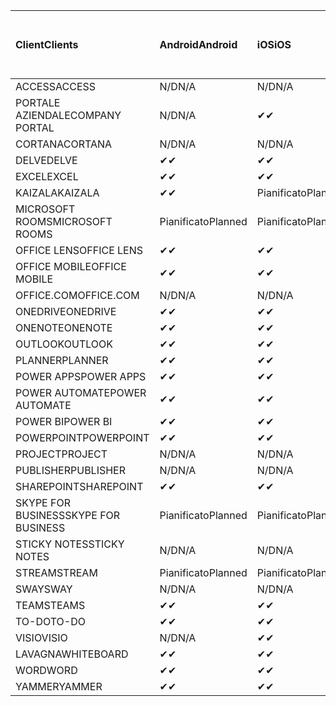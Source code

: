 <!-- This file is generated automatically. Changes made to this file will be overwritten.-->
|<span data-ttu-id="e4e9b-101">Client</span><span class="sxs-lookup"><span data-stu-id="e4e9b-101">Clients</span></span>|<span data-ttu-id="e4e9b-102">Android</span><span class="sxs-lookup"><span data-stu-id="e4e9b-102">Android</span></span>|<span data-ttu-id="e4e9b-103">iOS</span><span class="sxs-lookup"><span data-stu-id="e4e9b-103">iOS</span></span>|<span data-ttu-id="e4e9b-104">Mac</span><span class="sxs-lookup"><span data-stu-id="e4e9b-104">Mac</span></span>|<span data-ttu-id="e4e9b-105">Windows 10</span><span class="sxs-lookup"><span data-stu-id="e4e9b-105">Windows 10</span></span><br><span data-ttu-id="e4e9b-106">Desktop</span><span class="sxs-lookup"><span data-stu-id="e4e9b-106">Desktop</span></span>|<span data-ttu-id="e4e9b-107">Windows 10</span><span class="sxs-lookup"><span data-stu-id="e4e9b-107">Windows 10</span></span><br><span data-ttu-id="e4e9b-108">App moderne</span><span class="sxs-lookup"><span data-stu-id="e4e9b-108">Modern Apps</span></span>|
|:-|:-|:-|:-|:-|:-|
|<span data-ttu-id="e4e9b-109">ACCESS</span><span class="sxs-lookup"><span data-stu-id="e4e9b-109">ACCESS</span></span>|<span data-ttu-id="e4e9b-110">N/D</span><span class="sxs-lookup"><span data-stu-id="e4e9b-110">N/A</span></span>|<span data-ttu-id="e4e9b-111">N/D</span><span class="sxs-lookup"><span data-stu-id="e4e9b-111">N/A</span></span>|<span data-ttu-id="e4e9b-112">N/D</span><span class="sxs-lookup"><span data-stu-id="e4e9b-112">N/A</span></span>|<span data-ttu-id="e4e9b-113">✔</span><span class="sxs-lookup"><span data-stu-id="e4e9b-113">✔</span></span>|<span data-ttu-id="e4e9b-114">N/D</span><span class="sxs-lookup"><span data-stu-id="e4e9b-114">N/A</span></span>|
|<span data-ttu-id="e4e9b-115">PORTALE AZIENDALE</span><span class="sxs-lookup"><span data-stu-id="e4e9b-115">COMPANY PORTAL</span></span>|<span data-ttu-id="e4e9b-116">N/D</span><span class="sxs-lookup"><span data-stu-id="e4e9b-116">N/A</span></span>|<span data-ttu-id="e4e9b-117">✔</span><span class="sxs-lookup"><span data-stu-id="e4e9b-117">✔</span></span>|<span data-ttu-id="e4e9b-118">Pianificato</span><span class="sxs-lookup"><span data-stu-id="e4e9b-118">Planned</span></span>|<span data-ttu-id="e4e9b-119">N/D</span><span class="sxs-lookup"><span data-stu-id="e4e9b-119">N/A</span></span>|<span data-ttu-id="e4e9b-120">✔</span><span class="sxs-lookup"><span data-stu-id="e4e9b-120">✔</span></span>|
|<span data-ttu-id="e4e9b-121">CORTANA</span><span class="sxs-lookup"><span data-stu-id="e4e9b-121">CORTANA</span></span>|<span data-ttu-id="e4e9b-122">N/D</span><span class="sxs-lookup"><span data-stu-id="e4e9b-122">N/A</span></span>|<span data-ttu-id="e4e9b-123">N/D</span><span class="sxs-lookup"><span data-stu-id="e4e9b-123">N/A</span></span>|<span data-ttu-id="e4e9b-124">N/D</span><span class="sxs-lookup"><span data-stu-id="e4e9b-124">N/A</span></span>|<span data-ttu-id="e4e9b-125">N/D</span><span class="sxs-lookup"><span data-stu-id="e4e9b-125">N/A</span></span>|<span data-ttu-id="e4e9b-126">✔</span><span class="sxs-lookup"><span data-stu-id="e4e9b-126">✔</span></span>|
|<span data-ttu-id="e4e9b-127">DELVE</span><span class="sxs-lookup"><span data-stu-id="e4e9b-127">DELVE</span></span>|<span data-ttu-id="e4e9b-128">✔</span><span class="sxs-lookup"><span data-stu-id="e4e9b-128">✔</span></span>|<span data-ttu-id="e4e9b-129">✔</span><span class="sxs-lookup"><span data-stu-id="e4e9b-129">✔</span></span>|<span data-ttu-id="e4e9b-130">N/D</span><span class="sxs-lookup"><span data-stu-id="e4e9b-130">N/A</span></span>|<span data-ttu-id="e4e9b-131">N/D</span><span class="sxs-lookup"><span data-stu-id="e4e9b-131">N/A</span></span>|<span data-ttu-id="e4e9b-132">N/D</span><span class="sxs-lookup"><span data-stu-id="e4e9b-132">N/A</span></span>|
|<span data-ttu-id="e4e9b-133">EXCEL</span><span class="sxs-lookup"><span data-stu-id="e4e9b-133">EXCEL</span></span>|<span data-ttu-id="e4e9b-134">✔</span><span class="sxs-lookup"><span data-stu-id="e4e9b-134">✔</span></span>|<span data-ttu-id="e4e9b-135">✔</span><span class="sxs-lookup"><span data-stu-id="e4e9b-135">✔</span></span>|<span data-ttu-id="e4e9b-136">✔</span><span class="sxs-lookup"><span data-stu-id="e4e9b-136">✔</span></span>|<span data-ttu-id="e4e9b-137">✔</span><span class="sxs-lookup"><span data-stu-id="e4e9b-137">✔</span></span>|<span data-ttu-id="e4e9b-138">✔</span><span class="sxs-lookup"><span data-stu-id="e4e9b-138">✔</span></span>|
|<span data-ttu-id="e4e9b-139">KAIZALA</span><span class="sxs-lookup"><span data-stu-id="e4e9b-139">KAIZALA</span></span>|<span data-ttu-id="e4e9b-140">✔</span><span class="sxs-lookup"><span data-stu-id="e4e9b-140">✔</span></span>|<span data-ttu-id="e4e9b-141">Pianificato</span><span class="sxs-lookup"><span data-stu-id="e4e9b-141">Planned</span></span>|<span data-ttu-id="e4e9b-142">N/D</span><span class="sxs-lookup"><span data-stu-id="e4e9b-142">N/A</span></span>|<span data-ttu-id="e4e9b-143">N/D</span><span class="sxs-lookup"><span data-stu-id="e4e9b-143">N/A</span></span>|<span data-ttu-id="e4e9b-144">N/D</span><span class="sxs-lookup"><span data-stu-id="e4e9b-144">N/A</span></span>|
|<span data-ttu-id="e4e9b-145">MICROSOFT ROOMS</span><span class="sxs-lookup"><span data-stu-id="e4e9b-145">MICROSOFT ROOMS</span></span>|<span data-ttu-id="e4e9b-146">Pianificato</span><span class="sxs-lookup"><span data-stu-id="e4e9b-146">Planned</span></span>|<span data-ttu-id="e4e9b-147">Pianificato</span><span class="sxs-lookup"><span data-stu-id="e4e9b-147">Planned</span></span>|<span data-ttu-id="e4e9b-148">N/D</span><span class="sxs-lookup"><span data-stu-id="e4e9b-148">N/A</span></span>|<span data-ttu-id="e4e9b-149">N/D</span><span class="sxs-lookup"><span data-stu-id="e4e9b-149">N/A</span></span>|<span data-ttu-id="e4e9b-150">N/D</span><span class="sxs-lookup"><span data-stu-id="e4e9b-150">N/A</span></span>|
|<span data-ttu-id="e4e9b-151">OFFICE LENS</span><span class="sxs-lookup"><span data-stu-id="e4e9b-151">OFFICE LENS</span></span>|<span data-ttu-id="e4e9b-152">✔</span><span class="sxs-lookup"><span data-stu-id="e4e9b-152">✔</span></span>|<span data-ttu-id="e4e9b-153">✔</span><span class="sxs-lookup"><span data-stu-id="e4e9b-153">✔</span></span>|<span data-ttu-id="e4e9b-154">N/D</span><span class="sxs-lookup"><span data-stu-id="e4e9b-154">N/A</span></span>|<span data-ttu-id="e4e9b-155">N/D</span><span class="sxs-lookup"><span data-stu-id="e4e9b-155">N/A</span></span>|<span data-ttu-id="e4e9b-156">N/D</span><span class="sxs-lookup"><span data-stu-id="e4e9b-156">N/A</span></span>|
|<span data-ttu-id="e4e9b-157">OFFICE MOBILE</span><span class="sxs-lookup"><span data-stu-id="e4e9b-157">OFFICE MOBILE</span></span>|<span data-ttu-id="e4e9b-158">✔</span><span class="sxs-lookup"><span data-stu-id="e4e9b-158">✔</span></span>|<span data-ttu-id="e4e9b-159">✔</span><span class="sxs-lookup"><span data-stu-id="e4e9b-159">✔</span></span>|<span data-ttu-id="e4e9b-160">N/D</span><span class="sxs-lookup"><span data-stu-id="e4e9b-160">N/A</span></span>|<span data-ttu-id="e4e9b-161">N/D</span><span class="sxs-lookup"><span data-stu-id="e4e9b-161">N/A</span></span>|<span data-ttu-id="e4e9b-162">N/D</span><span class="sxs-lookup"><span data-stu-id="e4e9b-162">N/A</span></span>|
|<span data-ttu-id="e4e9b-163">OFFICE.COM</span><span class="sxs-lookup"><span data-stu-id="e4e9b-163">OFFICE.COM</span></span>|<span data-ttu-id="e4e9b-164">N/D</span><span class="sxs-lookup"><span data-stu-id="e4e9b-164">N/A</span></span>|<span data-ttu-id="e4e9b-165">N/D</span><span class="sxs-lookup"><span data-stu-id="e4e9b-165">N/A</span></span>|<span data-ttu-id="e4e9b-166">N/D</span><span class="sxs-lookup"><span data-stu-id="e4e9b-166">N/A</span></span>|<span data-ttu-id="e4e9b-167">N/D</span><span class="sxs-lookup"><span data-stu-id="e4e9b-167">N/A</span></span>|<span data-ttu-id="e4e9b-168">✔</span><span class="sxs-lookup"><span data-stu-id="e4e9b-168">✔</span></span>|
|<span data-ttu-id="e4e9b-169">ONEDRIVE</span><span class="sxs-lookup"><span data-stu-id="e4e9b-169">ONEDRIVE</span></span>|<span data-ttu-id="e4e9b-170">✔</span><span class="sxs-lookup"><span data-stu-id="e4e9b-170">✔</span></span>|<span data-ttu-id="e4e9b-171">✔</span><span class="sxs-lookup"><span data-stu-id="e4e9b-171">✔</span></span>|<span data-ttu-id="e4e9b-172">Pianificato</span><span class="sxs-lookup"><span data-stu-id="e4e9b-172">Planned</span></span>|<span data-ttu-id="e4e9b-173">✔</span><span class="sxs-lookup"><span data-stu-id="e4e9b-173">✔</span></span>|<span data-ttu-id="e4e9b-174">✔</span><span class="sxs-lookup"><span data-stu-id="e4e9b-174">✔</span></span>|
|<span data-ttu-id="e4e9b-175">ONENOTE</span><span class="sxs-lookup"><span data-stu-id="e4e9b-175">ONENOTE</span></span>|<span data-ttu-id="e4e9b-176">✔</span><span class="sxs-lookup"><span data-stu-id="e4e9b-176">✔</span></span>|<span data-ttu-id="e4e9b-177">✔</span><span class="sxs-lookup"><span data-stu-id="e4e9b-177">✔</span></span>|<span data-ttu-id="e4e9b-178">✔</span><span class="sxs-lookup"><span data-stu-id="e4e9b-178">✔</span></span>|<span data-ttu-id="e4e9b-179">Pianificato</span><span class="sxs-lookup"><span data-stu-id="e4e9b-179">Planned</span></span>|<span data-ttu-id="e4e9b-180">✔</span><span class="sxs-lookup"><span data-stu-id="e4e9b-180">✔</span></span>|
|<span data-ttu-id="e4e9b-181">OUTLOOK</span><span class="sxs-lookup"><span data-stu-id="e4e9b-181">OUTLOOK</span></span>|<span data-ttu-id="e4e9b-182">✔</span><span class="sxs-lookup"><span data-stu-id="e4e9b-182">✔</span></span>|<span data-ttu-id="e4e9b-183">✔</span><span class="sxs-lookup"><span data-stu-id="e4e9b-183">✔</span></span>|<span data-ttu-id="e4e9b-184">✔</span><span class="sxs-lookup"><span data-stu-id="e4e9b-184">✔</span></span>|<span data-ttu-id="e4e9b-185">✔</span><span class="sxs-lookup"><span data-stu-id="e4e9b-185">✔</span></span>|<span data-ttu-id="e4e9b-186">✔</span><span class="sxs-lookup"><span data-stu-id="e4e9b-186">✔</span></span>|
|<span data-ttu-id="e4e9b-187">PLANNER</span><span class="sxs-lookup"><span data-stu-id="e4e9b-187">PLANNER</span></span>|<span data-ttu-id="e4e9b-188">✔</span><span class="sxs-lookup"><span data-stu-id="e4e9b-188">✔</span></span>|<span data-ttu-id="e4e9b-189">✔</span><span class="sxs-lookup"><span data-stu-id="e4e9b-189">✔</span></span>|<span data-ttu-id="e4e9b-190">N/D</span><span class="sxs-lookup"><span data-stu-id="e4e9b-190">N/A</span></span>|<span data-ttu-id="e4e9b-191">N/D</span><span class="sxs-lookup"><span data-stu-id="e4e9b-191">N/A</span></span>|<span data-ttu-id="e4e9b-192">N/D</span><span class="sxs-lookup"><span data-stu-id="e4e9b-192">N/A</span></span>|
|<span data-ttu-id="e4e9b-193">POWER APPS</span><span class="sxs-lookup"><span data-stu-id="e4e9b-193">POWER APPS</span></span>|<span data-ttu-id="e4e9b-194">✔</span><span class="sxs-lookup"><span data-stu-id="e4e9b-194">✔</span></span>|<span data-ttu-id="e4e9b-195">✔</span><span class="sxs-lookup"><span data-stu-id="e4e9b-195">✔</span></span>|<span data-ttu-id="e4e9b-196">N/D</span><span class="sxs-lookup"><span data-stu-id="e4e9b-196">N/A</span></span>|<span data-ttu-id="e4e9b-197">N/D</span><span class="sxs-lookup"><span data-stu-id="e4e9b-197">N/A</span></span>|<span data-ttu-id="e4e9b-198">Pianificato</span><span class="sxs-lookup"><span data-stu-id="e4e9b-198">Planned</span></span>|
|<span data-ttu-id="e4e9b-199">POWER AUTOMATE</span><span class="sxs-lookup"><span data-stu-id="e4e9b-199">POWER AUTOMATE</span></span>|<span data-ttu-id="e4e9b-200">✔</span><span class="sxs-lookup"><span data-stu-id="e4e9b-200">✔</span></span>|<span data-ttu-id="e4e9b-201">✔</span><span class="sxs-lookup"><span data-stu-id="e4e9b-201">✔</span></span>|<span data-ttu-id="e4e9b-202">N/D</span><span class="sxs-lookup"><span data-stu-id="e4e9b-202">N/A</span></span>|<span data-ttu-id="e4e9b-203">N/D</span><span class="sxs-lookup"><span data-stu-id="e4e9b-203">N/A</span></span>|<span data-ttu-id="e4e9b-204">N/D</span><span class="sxs-lookup"><span data-stu-id="e4e9b-204">N/A</span></span>|
|<span data-ttu-id="e4e9b-205">POWER BI</span><span class="sxs-lookup"><span data-stu-id="e4e9b-205">POWER BI</span></span>|<span data-ttu-id="e4e9b-206">✔</span><span class="sxs-lookup"><span data-stu-id="e4e9b-206">✔</span></span>|<span data-ttu-id="e4e9b-207">✔</span><span class="sxs-lookup"><span data-stu-id="e4e9b-207">✔</span></span>|<span data-ttu-id="e4e9b-208">N/D</span><span class="sxs-lookup"><span data-stu-id="e4e9b-208">N/A</span></span>|<span data-ttu-id="e4e9b-209">Pianificato</span><span class="sxs-lookup"><span data-stu-id="e4e9b-209">Planned</span></span>|<span data-ttu-id="e4e9b-210">✔</span><span class="sxs-lookup"><span data-stu-id="e4e9b-210">✔</span></span>|
|<span data-ttu-id="e4e9b-211">POWERPOINT</span><span class="sxs-lookup"><span data-stu-id="e4e9b-211">POWERPOINT</span></span>|<span data-ttu-id="e4e9b-212">✔</span><span class="sxs-lookup"><span data-stu-id="e4e9b-212">✔</span></span>|<span data-ttu-id="e4e9b-213">✔</span><span class="sxs-lookup"><span data-stu-id="e4e9b-213">✔</span></span>|<span data-ttu-id="e4e9b-214">✔</span><span class="sxs-lookup"><span data-stu-id="e4e9b-214">✔</span></span>|<span data-ttu-id="e4e9b-215">✔</span><span class="sxs-lookup"><span data-stu-id="e4e9b-215">✔</span></span>|<span data-ttu-id="e4e9b-216">✔</span><span class="sxs-lookup"><span data-stu-id="e4e9b-216">✔</span></span>|
|<span data-ttu-id="e4e9b-217">PROJECT</span><span class="sxs-lookup"><span data-stu-id="e4e9b-217">PROJECT</span></span>|<span data-ttu-id="e4e9b-218">N/D</span><span class="sxs-lookup"><span data-stu-id="e4e9b-218">N/A</span></span>|<span data-ttu-id="e4e9b-219">N/D</span><span class="sxs-lookup"><span data-stu-id="e4e9b-219">N/A</span></span>|<span data-ttu-id="e4e9b-220">N/D</span><span class="sxs-lookup"><span data-stu-id="e4e9b-220">N/A</span></span>|<span data-ttu-id="e4e9b-221">✔</span><span class="sxs-lookup"><span data-stu-id="e4e9b-221">✔</span></span>|<span data-ttu-id="e4e9b-222">N/D</span><span class="sxs-lookup"><span data-stu-id="e4e9b-222">N/A</span></span>|
|<span data-ttu-id="e4e9b-223">PUBLISHER</span><span class="sxs-lookup"><span data-stu-id="e4e9b-223">PUBLISHER</span></span>|<span data-ttu-id="e4e9b-224">N/D</span><span class="sxs-lookup"><span data-stu-id="e4e9b-224">N/A</span></span>|<span data-ttu-id="e4e9b-225">N/D</span><span class="sxs-lookup"><span data-stu-id="e4e9b-225">N/A</span></span>|<span data-ttu-id="e4e9b-226">N/D</span><span class="sxs-lookup"><span data-stu-id="e4e9b-226">N/A</span></span>|<span data-ttu-id="e4e9b-227">✔</span><span class="sxs-lookup"><span data-stu-id="e4e9b-227">✔</span></span>|<span data-ttu-id="e4e9b-228">N/D</span><span class="sxs-lookup"><span data-stu-id="e4e9b-228">N/A</span></span>|
|<span data-ttu-id="e4e9b-229">SHAREPOINT</span><span class="sxs-lookup"><span data-stu-id="e4e9b-229">SHAREPOINT</span></span>|<span data-ttu-id="e4e9b-230">✔</span><span class="sxs-lookup"><span data-stu-id="e4e9b-230">✔</span></span>|<span data-ttu-id="e4e9b-231">✔</span><span class="sxs-lookup"><span data-stu-id="e4e9b-231">✔</span></span>|<span data-ttu-id="e4e9b-232">N/D</span><span class="sxs-lookup"><span data-stu-id="e4e9b-232">N/A</span></span>|<span data-ttu-id="e4e9b-233">N/D</span><span class="sxs-lookup"><span data-stu-id="e4e9b-233">N/A</span></span>|<span data-ttu-id="e4e9b-234">N/D</span><span class="sxs-lookup"><span data-stu-id="e4e9b-234">N/A</span></span>|
|<span data-ttu-id="e4e9b-235">SKYPE FOR BUSINESS</span><span class="sxs-lookup"><span data-stu-id="e4e9b-235">SKYPE FOR BUSINESS</span></span>|<span data-ttu-id="e4e9b-236">Pianificato</span><span class="sxs-lookup"><span data-stu-id="e4e9b-236">Planned</span></span>|<span data-ttu-id="e4e9b-237">Pianificato</span><span class="sxs-lookup"><span data-stu-id="e4e9b-237">Planned</span></span>|<span data-ttu-id="e4e9b-238">N/D</span><span class="sxs-lookup"><span data-stu-id="e4e9b-238">N/A</span></span>|<span data-ttu-id="e4e9b-239">N/D</span><span class="sxs-lookup"><span data-stu-id="e4e9b-239">N/A</span></span>|<span data-ttu-id="e4e9b-240">N/D</span><span class="sxs-lookup"><span data-stu-id="e4e9b-240">N/A</span></span>|
|<span data-ttu-id="e4e9b-241">STICKY NOTES</span><span class="sxs-lookup"><span data-stu-id="e4e9b-241">STICKY NOTES</span></span>|<span data-ttu-id="e4e9b-242">N/D</span><span class="sxs-lookup"><span data-stu-id="e4e9b-242">N/A</span></span>|<span data-ttu-id="e4e9b-243">N/D</span><span class="sxs-lookup"><span data-stu-id="e4e9b-243">N/A</span></span>|<span data-ttu-id="e4e9b-244">N/D</span><span class="sxs-lookup"><span data-stu-id="e4e9b-244">N/A</span></span>|<span data-ttu-id="e4e9b-245">N/D</span><span class="sxs-lookup"><span data-stu-id="e4e9b-245">N/A</span></span>|<span data-ttu-id="e4e9b-246">✔</span><span class="sxs-lookup"><span data-stu-id="e4e9b-246">✔</span></span>|
|<span data-ttu-id="e4e9b-247">STREAM</span><span class="sxs-lookup"><span data-stu-id="e4e9b-247">STREAM</span></span>|<span data-ttu-id="e4e9b-248">Pianificato</span><span class="sxs-lookup"><span data-stu-id="e4e9b-248">Planned</span></span>|<span data-ttu-id="e4e9b-249">Pianificato</span><span class="sxs-lookup"><span data-stu-id="e4e9b-249">Planned</span></span>|<span data-ttu-id="e4e9b-250">N/D</span><span class="sxs-lookup"><span data-stu-id="e4e9b-250">N/A</span></span>|<span data-ttu-id="e4e9b-251">N/D</span><span class="sxs-lookup"><span data-stu-id="e4e9b-251">N/A</span></span>|<span data-ttu-id="e4e9b-252">N/D</span><span class="sxs-lookup"><span data-stu-id="e4e9b-252">N/A</span></span>|
|<span data-ttu-id="e4e9b-253">SWAY</span><span class="sxs-lookup"><span data-stu-id="e4e9b-253">SWAY</span></span>|<span data-ttu-id="e4e9b-254">N/D</span><span class="sxs-lookup"><span data-stu-id="e4e9b-254">N/A</span></span>|<span data-ttu-id="e4e9b-255">N/D</span><span class="sxs-lookup"><span data-stu-id="e4e9b-255">N/A</span></span>|<span data-ttu-id="e4e9b-256">N/D</span><span class="sxs-lookup"><span data-stu-id="e4e9b-256">N/A</span></span>|<span data-ttu-id="e4e9b-257">N/D</span><span class="sxs-lookup"><span data-stu-id="e4e9b-257">N/A</span></span>|<span data-ttu-id="e4e9b-258">✔</span><span class="sxs-lookup"><span data-stu-id="e4e9b-258">✔</span></span>|
|<span data-ttu-id="e4e9b-259">TEAMS</span><span class="sxs-lookup"><span data-stu-id="e4e9b-259">TEAMS</span></span>|<span data-ttu-id="e4e9b-260">✔</span><span class="sxs-lookup"><span data-stu-id="e4e9b-260">✔</span></span>|<span data-ttu-id="e4e9b-261">✔</span><span class="sxs-lookup"><span data-stu-id="e4e9b-261">✔</span></span>|<span data-ttu-id="e4e9b-262">✔</span><span class="sxs-lookup"><span data-stu-id="e4e9b-262">✔</span></span>|<span data-ttu-id="e4e9b-263">✔</span><span class="sxs-lookup"><span data-stu-id="e4e9b-263">✔</span></span>|<span data-ttu-id="e4e9b-264">N/D</span><span class="sxs-lookup"><span data-stu-id="e4e9b-264">N/A</span></span>|
|<span data-ttu-id="e4e9b-265">TO-DO</span><span class="sxs-lookup"><span data-stu-id="e4e9b-265">TO-DO</span></span>|<span data-ttu-id="e4e9b-266">✔</span><span class="sxs-lookup"><span data-stu-id="e4e9b-266">✔</span></span>|<span data-ttu-id="e4e9b-267">✔</span><span class="sxs-lookup"><span data-stu-id="e4e9b-267">✔</span></span>|<span data-ttu-id="e4e9b-268">N/D</span><span class="sxs-lookup"><span data-stu-id="e4e9b-268">N/A</span></span>|<span data-ttu-id="e4e9b-269">N/D</span><span class="sxs-lookup"><span data-stu-id="e4e9b-269">N/A</span></span>|<span data-ttu-id="e4e9b-270">✔</span><span class="sxs-lookup"><span data-stu-id="e4e9b-270">✔</span></span>|
|<span data-ttu-id="e4e9b-271">VISIO</span><span class="sxs-lookup"><span data-stu-id="e4e9b-271">VISIO</span></span>|<span data-ttu-id="e4e9b-272">N/D</span><span class="sxs-lookup"><span data-stu-id="e4e9b-272">N/A</span></span>|<span data-ttu-id="e4e9b-273">✔</span><span class="sxs-lookup"><span data-stu-id="e4e9b-273">✔</span></span>|<span data-ttu-id="e4e9b-274">N/D</span><span class="sxs-lookup"><span data-stu-id="e4e9b-274">N/A</span></span>|<span data-ttu-id="e4e9b-275">✔</span><span class="sxs-lookup"><span data-stu-id="e4e9b-275">✔</span></span>|<span data-ttu-id="e4e9b-276">N/D</span><span class="sxs-lookup"><span data-stu-id="e4e9b-276">N/A</span></span>|
|<span data-ttu-id="e4e9b-277">LAVAGNA</span><span class="sxs-lookup"><span data-stu-id="e4e9b-277">WHITEBOARD</span></span>|<span data-ttu-id="e4e9b-278">✔</span><span class="sxs-lookup"><span data-stu-id="e4e9b-278">✔</span></span>|<span data-ttu-id="e4e9b-279">✔</span><span class="sxs-lookup"><span data-stu-id="e4e9b-279">✔</span></span>|<span data-ttu-id="e4e9b-280">N/D</span><span class="sxs-lookup"><span data-stu-id="e4e9b-280">N/A</span></span>|<span data-ttu-id="e4e9b-281">N/D</span><span class="sxs-lookup"><span data-stu-id="e4e9b-281">N/A</span></span>|<span data-ttu-id="e4e9b-282">✔</span><span class="sxs-lookup"><span data-stu-id="e4e9b-282">✔</span></span>|
|<span data-ttu-id="e4e9b-283">WORD</span><span class="sxs-lookup"><span data-stu-id="e4e9b-283">WORD</span></span>|<span data-ttu-id="e4e9b-284">✔</span><span class="sxs-lookup"><span data-stu-id="e4e9b-284">✔</span></span>|<span data-ttu-id="e4e9b-285">✔</span><span class="sxs-lookup"><span data-stu-id="e4e9b-285">✔</span></span>|<span data-ttu-id="e4e9b-286">✔</span><span class="sxs-lookup"><span data-stu-id="e4e9b-286">✔</span></span>|<span data-ttu-id="e4e9b-287">✔</span><span class="sxs-lookup"><span data-stu-id="e4e9b-287">✔</span></span>|<span data-ttu-id="e4e9b-288">✔</span><span class="sxs-lookup"><span data-stu-id="e4e9b-288">✔</span></span>|
|<span data-ttu-id="e4e9b-289">YAMMER</span><span class="sxs-lookup"><span data-stu-id="e4e9b-289">YAMMER</span></span>|<span data-ttu-id="e4e9b-290">✔</span><span class="sxs-lookup"><span data-stu-id="e4e9b-290">✔</span></span>|<span data-ttu-id="e4e9b-291">✔</span><span class="sxs-lookup"><span data-stu-id="e4e9b-291">✔</span></span>|<span data-ttu-id="e4e9b-292">N/D</span><span class="sxs-lookup"><span data-stu-id="e4e9b-292">N/A</span></span>|<span data-ttu-id="e4e9b-293">Pianificato</span><span class="sxs-lookup"><span data-stu-id="e4e9b-293">Planned</span></span>|<span data-ttu-id="e4e9b-294">N/D</span><span class="sxs-lookup"><span data-stu-id="e4e9b-294">N/A</span></span>|
